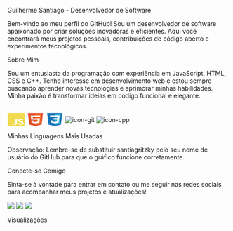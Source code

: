 Guilherme Santiago - Desenvolvedor de Software

Bem-vindo ao meu perfil do GitHub! Sou um desenvolvedor de software apaixonado por criar soluções inovadoras e eficientes. Aqui você encontrará meus projetos pessoais, contribuições de código aberto e experimentos tecnológicos.

Sobre Mim

Sou um entusiasta da programação com experiência em JavaScript, HTML, CSS e C++. Tenho interesse em desenvolvimento web e estou sempre buscando aprender novas tecnologias e aprimorar minhas habilidades. Minha paixão é transformar ideias em código funcional e elegante.

<div style="display: inline_block"><br>
  <img align="center" alt="icon-Js" height="30" width="40" src="https://raw.githubusercontent.com/devicons/devicon/master/icons/javascript/javascript-plain.svg">
  <img align="center" alt="icon-HTML" height="30" width="40" src="https://raw.githubusercontent.com/devicons/devicon/master/icons/html5/html5-original.svg">
  <img align="center" alt="icon-CSS" height="30" width="40" src="https://raw.githubusercontent.com/devicons/devicon/master/icons/css3/css3-original.svg">
  <img align="center" alt="icon-git" height="30" width="40"  src="https://cdn.jsdelivr.net/gh/devicons/devicon/icons/git/git-original.svg" />
  <img align="center" alt="icon-cpp" height="30" width="40" src="https://cdn.jsdelivr.net/gh/devicons/devicon/icons/cplusplus/cplusplus-original.svg" />
</div>

Minhas Linguagens Mais Usadas











Observação: Lembre-se de substituir santiagritzky pelo seu nome de usuário do GitHub para que o gráfico funcione corretamente.

Conecte-se Comigo

Sinta-se à vontade para entrar em contato ou me seguir nas redes sociais para acompanhar meus projetos e atualizações!

<div> 
  <a href="https://instagram.com/santiagritzky" target="_blank"> <img src="https://img.shields.io/badge/-Instagram-%23E4405F?style=for-the-badge&logo=instagram&logoColor=white" target="_blank"></a>
 <a href = "mailto:guilherme.santiago886@gmail.com"><img src="https://img.shields.io/badge/-Gmail-%23333?style=for-the-badge&logo=gmail&logoColor=white" target="_blank"></a>
  <a href="https://www.linkedin.com/in/guilherme-santiago-580b10239/" target="_blank"><img src="https://img.shields.io/badge/-LinkedIn-%230077B5?style=for-the-badge&logo=linkedin&logoColor=white" target="_blank"></a> 
</div> 

Visualizações






